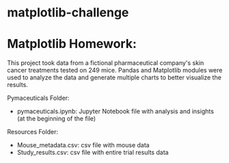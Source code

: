 # matplotlib-challenge
# Matplotlib Homework: 

This project took data from a fictional pharmaceutical company's skin cancer treatments tested on 249 mice. Pandas and Matplotlib modules were used to analyze the data and generate multiple charts to better visualize the results.

Pymaceuticals Folder:
- pymaceuticals.ipynb: Jupyter Notebook file with analysis and insights (at the beginning of the file)

Resources Folder:
- Mouse_metadata.csv: csv file with mouse data
- Study_results.csv: csv file with entire trial results data
